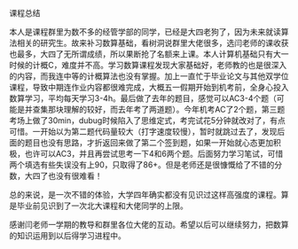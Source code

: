 课程总结 

本人是课程群里为数不多的经管学部的同学，已经是大四老狗了，因为未来就读算法相关的研究生。故来补习数算基础，看树洞说群里大佬很多，选闫老师的课收获也最多，大四了无所谓成绩，所以果断抢了名额来上课。本人计算机基础只有大一时候的计概C，难度并不高。学习数算课程发现大家基础好，老师教的也是很深入的内容，而我连中等的计概算法也没有掌握。加上一直忙于毕业论文与其他双学位课程，导致中期连作业内容都很难完成，大概五一假期开始到机考前，全身心投入数算学习，平均每天学习3-4h。最后做了去年的题目，感觉可以AC3-4个题（可能是并查集那块理解的较好，而去年考了两道题）。今年机考AC了2个题，第三题考场上做了30min，dubug时候陷入了思维定式，考完试花5分钟就改对了，有点可惜。一开始以为第二题代码量较大（打字速度较慢），暂时就跳过去了，发现后面的题目也没有思路，才折返回来做了第二个签到题，如果一开始就心态更加积极，也许可以AC3，并且再尝试思考一下4和6两个题。后面努力学习笔试，可惜两个填选有些失误没有上90，只取得了86+。但是老师还是很慷慨给了不错的分数，大四了也没有很难看！

总的来说，是一次不错的体验，大学四年确实都没有见识过这样高强度的课程。算是毕业前见识到了一次北大课程和大佬同学的上限。

感谢闫老师一学期的教导和群里各位大佬的互动。希望以后可以继续努力，把数算的知识运用到以后得学习进程中。
